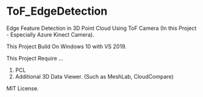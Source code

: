 # ToF_EdgeDetection
Edge Feature Detection in 3D Point Cloud Using ToF Camera (In this Project - Especially Azure Kinect Camera).

This Project Build On Windows 10 with VS 2019.

This Project Require ...
1. PCL
2. Additional 3D Data Viewer. (Such as MeshLab, CloudCompare)


MIT License.
